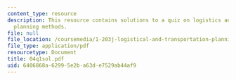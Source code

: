 ```yaml
---
content_type: resource
description: This resource contains solutions to a quiz on logistics and transportation
  planning methods.
file: null
file_location: /coursemedia/1-203j-logistical-and-transportation-planning-methods-fall-2006/6406868a62995e2ba63de7529ab44af9_04q1sol.pdf
file_type: application/pdf
resourcetype: Document
title: 04q1sol.pdf
uid: 6406868a-6299-5e2b-a63d-e7529ab44af9
---
```

